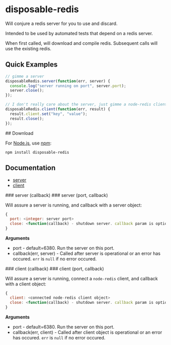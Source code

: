 # disposable-redis

Will conjure a redis server for you to use and discard.

Intended to be used by automated tests that depend on a redis server.

When first called, will download and compile redis.  Subsequent calls will use
the existing redis.

## Quick Examples

```javascript
// gimme a server
disposableRedis.server(function(err, server) {
  console.log("server running on port", server.port);
  server.close();
});
```

```javascript
// I don't really care about the server, just gimme a node-redis client over it
disposableRedis.client(function(err, result) {
  result.client.set("key", "value");
  result.close();
});
```

<a name="download" />
## Download

For [Node.js](http://nodejs.org/), use [npm](http://npmjs.org/):

    npm install disposable-redis

## Documentation

* [server](#server)
* [client](#client)

<a name="server" />
### server (callback)
### server (port, callback)

Will assure a server is running, and callback with a server object:

```javascript
{
  port: <integer: server port>
  close: <function(callback) - shutdown server. callback param is optional>
}
```

__Arguments__

* port - default=6380. Run the server on this port.
* callback(err, server) - Called after server is operational or an error has occured. `err` is `null` if no error occured.

<a name="client" />
### client (callback)
### client (port, callback)

Will assure a server is running, connect a `node-redis` client, and callback with a client object:

```javascript
{
  client: <connected node-redis client object>
  close: <function(callback) - shutdown server. callback param is optional>
}
```

__Arguments__

* port - default=6380. Run the server on this port.
* callback(err, client) - Called after client object is operational or an error has occured. `err` is `null` if no error occured.
